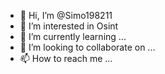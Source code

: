 - 👋 Hi, I’m @Simo198211
- 👀 I’m interested in Osint
- 🌱 I’m currently learning ...
- 💞️ I’m looking to collaborate on ...
- 📫 How to reach me ...

<!---
Simo198211/Simo198211 is a ✨ special ✨ repository because its `README.md` (this file) appears on your GitHub profile.
You can click the Preview link to take a look at your changes.
--->
